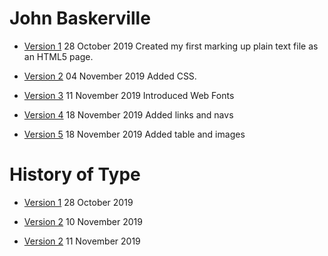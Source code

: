 # John Baskerville

- [Version 1](https://github.com/jackwright147/john_baskerville/blob/master/baskerville.html)
28 October 2019
Created my first marking up plain text file as an HTML5 page.


- [Version 2](https://github.com/jackwright147/john_baskerville/blob/master/baskerville2.html)
04 November 2019
Added CSS.

- [Version 3](https://github.com/jackwright147/john_baskerville/blob/master/baskerville3.html)
11 November 2019
Introduced Web Fonts

- [Version 4](https://github.com/jackwright147/john_baskerville/blob/master/baskerville4.html)
18 November 2019
Added links and navs

- [Version 5](https://github.com/jackwright147/john_baskerville/blob/master/baskerville5.html)
18 November 2019
Added table and images

# History of Type

- [Version 1](https://github.com/jackwright147/john_baskerville/blob/master/history1.html)
28 October 2019

- [Version 2](https://github.com/jackwright147/john_baskerville/blob/master/history2.html)
10 November 2019

- [Version 2](https://github.com/jackwright147/john_baskerville/blob/master/history3.html)
11 November 2019
